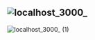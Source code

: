 ![localhost_3000_](https://github.com/Teoory/Landing_page2_FrontEnd_ReactApp/assets/59116823/3b8ef16f-dab3-4972-9320-4d1fa80b76a3)
-----
![localhost_3000_ (1)](https://github.com/Teoory/Landing_page2_FrontEnd_ReactApp/assets/59116823/340fe74c-585a-40f5-be19-d56b70eac857)
